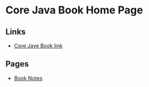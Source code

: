 # Core Java Book Home Page

## Links

- [Core Jave Book link](https://horstmann.com/corejava/index.html)

## Pages

- [Book Notes](pages/BookNotes.md)

